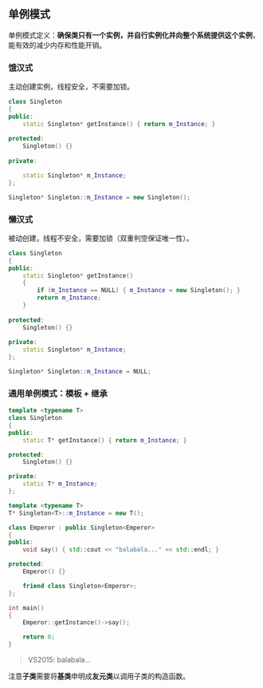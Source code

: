 ## 单例模式
单例模式定义：**确保类只有一个实例，并自行实例化并向整个系统提供这个实例**，能有效的减少内存和性能开销。
### 饿汉式
主动创建实例，线程安全，不需要加锁。
```C++
class Singleton
{
public:
	static Singleton* getInstance() { return m_Instance; }
	
protected:
	Singleton() {}
	
private:

	static Singleton* m_Instance;
};

Singleton* Singleton::m_Instance = new Singleton();
```
### 懒汉式
被动创建，线程不安全，需要加锁（双重判空保证唯一性）。
```C++
class Singleton
{
public:
	static Singleton* getInstance() 
	{ 
		if (m_Instance == NULL) { m_Instance = new Singleton(); }
		return m_Instance; 
	}
	
protected:
	Singleton() {}
	
private:
	static Singleton* m_Instance;
};

Singleton* Singleton::m_Instance = NULL;
```
### 通用单例模式：模板 + 继承
```C++
template <typename T>
class Singleton
{
public:
	static T* getInstance() { return m_Instance; }

protected:
	Singleton() {}

private:
	static T* m_Instance;
};

template <typename T>
T* Singleton<T>::m_Instance = new T();
```
```C++
class Emperor : public Singleton<Emperor>
{
public:
	void say() { std::cout << "balabala..." << std::endl; }

protected:
	Emperor() {}

	friend class Singleton<Emperor>;
};

int main()
{
	Emperor::getInstance()->say();

	return 0;
}
```
> VS2015: balabala...

注意**子类**需要将**基类**申明成**友元类**以调用子类的构造函数。
